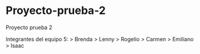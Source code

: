 # Proyecto-prueba-2
Proyecto prueba 2

Integrantes del equipo 5:
    > Brenda
    > Lenny
    > Rogelio
    > Carmen
    > Emiliano
    > Isaac
